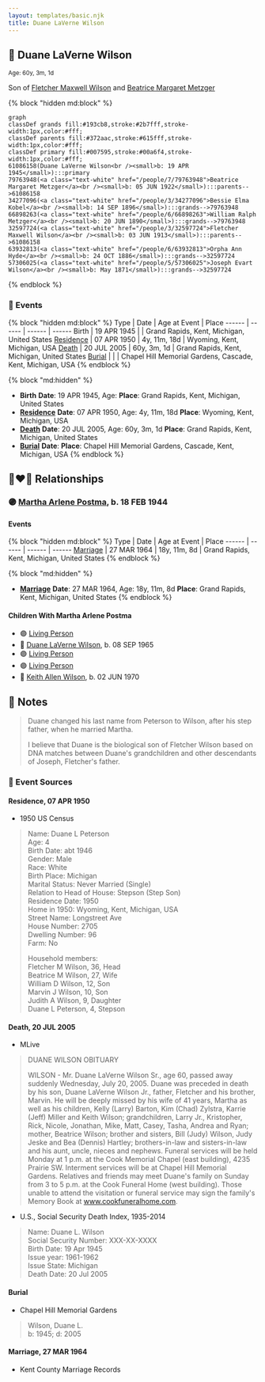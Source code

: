 ```yaml
---
layout: templates/basic.njk
title: Duane LaVerne Wilson
---
```

## 🔵 Duane LaVerne Wilson
<small>Age: 60y, 3m, 1d</small>

Son of [Fletcher Maxwell Wilson](/people/3/32597724) and [Beatrice Margaret Metzger](/people/7/79763948)

{% block "hidden md:block" %}
```mermaid
graph
classDef grands fill:#193cb8,stroke:#2b7fff,stroke-width:1px,color:#fff;
classDef parents fill:#372aac,stroke:#615fff,stroke-width:1px,color:#fff;
classDef primary fill:#007595,stroke:#00a6f4,stroke-width:1px,color:#fff;
61086158(Duane LaVerne Wilson<br /><small>b: 19 APR 1945</small>):::primary
79763948(<a class="text-white" href="/people/7/79763948">Beatrice Margaret Metzger</a><br /><small>b: 05 JUN 1922</small>):::parents-->61086158
34277096(<a class="text-white" href="/people/3/34277096">Bessie Elma Kobel</a><br /><small>b: 14 SEP 1896</small>):::grands-->79763948
66898263(<a class="text-white" href="/people/6/66898263">William Ralph Metzger</a><br /><small>b: 20 JUN 1890</small>):::grands-->79763948
32597724(<a class="text-white" href="/people/3/32597724">Fletcher Maxwell Wilson</a><br /><small>b: 03 JUN 1913</small>):::parents-->61086158
63932813(<a class="text-white" href="/people/6/63932813">Orpha Ann Hyde</a><br /><small>b: 24 OCT 1886</small>):::grands-->32597724
57306025(<a class="text-white" href="/people/5/57306025">Joseph Evart Wilson</a><br /><small>b: May 1871</small>):::grands-->32597724
```
{% endblock %}

### 📆 Events

{% block "hidden md:block" %}
Type | Date | Age at Event | Place
------ | ------ | ------ | ------
Birth | 19 APR 1945 |  | Grand Rapids, Kent, Michigan, United States
[Residence](#event-event-0) | 07 APR 1950 | 4y, 11m, 18d | Wyoming, Kent, Michigan, USA
[Death](#event-event-5) | 20 JUL 2005 | 60y, 3m, 1d | Grand Rapids, Kent, Michigan, United States
[Burial](#event-event-6) |  |  | Chapel Hill Memorial Gardens, Cascade, Kent, Michigan, USA
{% endblock %}

{% block "md:hidden" %}
- **Birth**
**Date**: 19 APR 1945, Age:
**Place**: Grand Rapids, Kent, Michigan, United States
- **[Residence](#event-event-0)**
**Date**: 07 APR 1950, Age: 4y, 11m, 18d
**Place**: Wyoming, Kent, Michigan, USA
- **[Death](#event-event-5)**
**Date**: 20 JUL 2005, Age: 60y, 3m, 1d
**Place**: Grand Rapids, Kent, Michigan, United States
- **[Burial](#event-event-6)**
**Date**:
**Place**: Chapel Hill Memorial Gardens, Cascade, Kent, Michigan, USA
{% endblock %}

## 👩‍❤️‍👨 Relationships

### 🟣 [Martha Arlene Postma](/people/3/39368292), b. 18 FEB 1944

#### Events

{% block "hidden md:block" %}
Type | Date | Age at Event | Place
------ | ------ | ------ | ------
[Marriage](#event-family-0-event-0) | 27 MAR 1964 | 18y, 11m, 8d | Grand Rapids, Kent, Michigan, United States
{% endblock %}

{% block "md:hidden" %}
- **[Marriage](#event-family-0-event-0)**
**Date**: 27 MAR 1964, Age: 18y, 11m, 8d
**Place**: Grand Rapids, Kent, Michigan, United States
{% endblock %}

#### Children With Martha Arlene Postma
* 🟣 [Living Person](/people/9/92555368)
* 🔵 [Duane LaVerne Wilson](/people/2/26268040), b. 08 SEP 1965
* 🟣 [Living Person](/people/4/47560746)
* 🟣 [Living Person](/people/4/46067436)
* 🔵 [Keith Allen Wilson](/people/3/37910144), b. 02 JUN 1970
## 📝 Notes
>   
  > Duane changed his last name from Peterson to Wilson, after his step father, when he married Martha.
>   
  > I believe that Duane is the biological son of Fletcher Wilson based on DNA matches between Duane's grandchildren and other descendants of Joseph, Fletcher's father.
### 📰 Event Sources

#### <a id="event-event-0"></a> Residence, 07 APR 1950
* 1950 US Census
>   
  > Name: Duane L Peterson  
  > Age: 4  
  > Birth Date: abt 1946  
  > Gender: Male  
  > Race: White  
  > Birth Place: Michigan  
  > Marital Status: Never Married (Single)  
  > Relation to Head of House: Stepson (Step Son)  
  > Residence Date: 1950  
  > Home in 1950: Wyoming, Kent, Michigan, USA  
  > Street Name: Longstreet Ave  
  > House Number: 2705  
  > Dwelling Number: 96  
  > Farm: No  
  >   
  > Household members:  
  > Fletcher M Wilson, 36, Head  
  > Beatrice M Wilson, 27, Wife  
  > William D Wilson, 12, Son  
  > Marvin J Wilson, 10, Son  
  > Judith A Wilson, 9, Daughter  
  > Duane L Peterson, 4, Stepson  
  >

#### <a id="event-event-5"></a> Death, 20 JUL 2005
* MLive
>   
  > DUANE WILSON OBITUARY  
  >   
  > WILSON - Mr. Duane LaVerne Wilson Sr., age 60, passed away suddenly Wednesday, July 20, 2005. Duane was preceded in death by his son, Duane LaVerne Wilson Jr., father, Fletcher and his brother, Marvin. He will be deeply missed by his wife of 41 years, Martha as well as his children, Kelly (Larry) Barton, Kim (Chad) Zylstra, Karrie (Jeff) Miller and Keith Wilson; grandchildren, Larry Jr., Kristopher, Rick, Nicole, Jonathan, Mike, Matt, Casey, Tasha, Andrea and Ryan; mother, Beatrice Wilson; brother and sisters, Bill (Judy) Wilson, Judy Jeske and Bea (Dennis) Hartley; brothers-in-law and sisters-in-law and his aunt, uncle, nieces and nephews. Funeral services will be held Monday at 1 p.m. at the Cook Memorial Chapel (east building), 4235 Prairie SW. Interment services will be at Chapel Hill Memorial Gardens. Relatives and friends may meet Duane's family on Sunday from 3 to 5 p.m. at the Cook Funeral Home (west building). Those unable to attend the visitation or funeral service may sign the family's Memory Book at www.cookfuneralhome.com.
* U.S., Social Security Death Index, 1935-2014
>   
  > Name: Duane L. Wilson  
  > Social Security Number: XXX-XX-XXXX  
  > Birth Date: 19 Apr 1945  
  > Issue year: 1961-1962  
  > Issue State: Michigan  
  > Death Date: 20 Jul 2005

#### <a id="event-event-6"></a> Burial
* Chapel Hill Memorial Gardens
>   
  > Wilson, Duane L.  
  > b: 1945; d: 2005

#### <a id="event-family-0-event-0"></a> Marriage, 27 MAR 1964
* Kent County Marriage Records